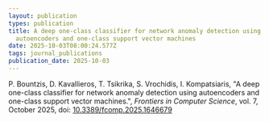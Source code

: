 ```yaml
---
layout: publication
types: publication
title: A deep one-class classifier for network anomaly detection using
  autoencoders and one-class support vector machines
date: 2025-10-03T08:00:24.577Z
tags: journal_publications
publication_date: 2025-10-03
---
```

<!--StartFragment-->

P. Bountzis, D. Kavallieros, T. Tsikrika, S. Vrochidis, I. Kompatsiaris, "A deep one-class classifier for network anomaly detection using autoencoders and one-class support vector machines.", *Frontiers in Computer Science*, vol. 7, October 2025, doi: [10.3389/fcomp.2025.1646679](https://www.frontiersin.org/journals/computer-science/articles/10.3389/fcomp.2025.1646679/full)

<!--EndFragment-->